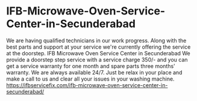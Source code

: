 # IFB-Microwave-Oven-Service-Center-in-Secunderabad
 We are having qualified technicians in our work progress. Along with the best parts and support at your service we're currently offering the service at the doorstep. IFB Microwave Oven Service Center in Secunderabad We provide a doorstep step service with a service charge 350/- and you can get a service warranty for one month and spare parts three months' warranty. We are always available 24/7. Just be relax in your place and make a call to us and clear all your issues in your washing machine.  https://ifbservicefix.com/ifb-microwave-oven-service-center-in-secunderabad/
